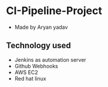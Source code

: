 # CI-Pipeline-Project

* Made by Aryan yadav
## Technology used 

* Jenkins as automation server
* Github Webhooks
* AWS EC2
* Red hat linux
